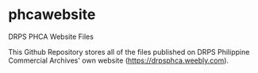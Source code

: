 # phcawebsite
DRPS PHCA Website Files

This Github Repository stores all of the files published on DRPS Philippine Commercial Archives' own website (https://drpsphca.weebly.com).
